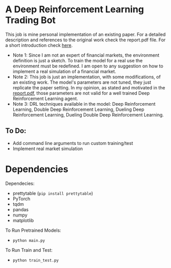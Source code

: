 # A Deep Reinforcement Learning Trading Bot

This job is mine personal implementation of an existing paper.
For a detailed description and references to the original work check the report.pdf file. For a short introduction check [here](https://nicods96.github.io/hi//designing-a-pytorch-deep-reinforcement-learning-trading-bot/).

- Note 1: Since I am not an expert of financial markets, the environment definition is just a sketch. To train the model for a real use the environment must be redefined. I am open to any suggestion on how to implement a real simulation of a financial market. 
- Note 2: This job is just an implementation, with some modifications, of an existing work. The model's parameters are not tuned, they just replicate the paper setting. In my opinion, as stated and motivated in the [report.pdf](https://github.com/nicoDs96/Trading-Bot---Deep-Reinforcement-Learning/blob/master/report.pdf), those parameters are not valid for a well trained Deep Reinforcement Learning agent.
- Note 3: DRL techniques available in the model: Deep Reinforcement Learning, Double Deep Reinforcement Learning, Dueling Deep Reinforcement Learning, Dueling Double Deep Reinforcement Learning. 

## To Do:
- Add command line arguments to run custom training/test
- Implement real market simulation

# Dependencies 
Dependecies:    
* prettytable (`pip install prettytable`)  
* PyTorch
* tqdm
* pandas
* numpy
* matplotlib
    
To Run Pretrained Models:   
* `python main.py`  

To Run Train and Test:  
* `python train_test.py`

